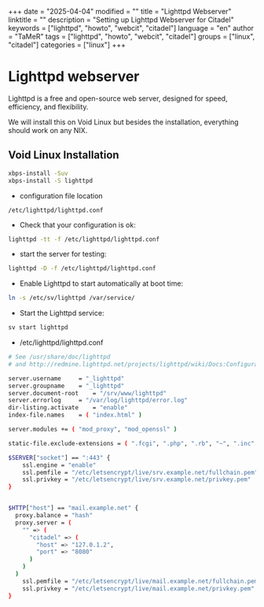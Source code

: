 +++
date = "2025-04-04"
modified = ""
title = "Lighttpd Webserver"
linktitle = ""
description = "Setting up Lighttpd Webserver for Citadel"
keywords = ["lighttpd", "howto", "webcit", "citadel"]
language = "en"
author = "TaMeR"
tags = ["lighttpd", "howto", "webcit", "citadel"]
groups = ["linux", "citadel"]
categories = ["linux"]
+++


Lighttpd webserver
=================

Lighttpd is a free and open-source web server, designed for speed, efficiency, and flexibility.

We will install this on Void Linux but besides the installation, everything should work on any NIX.

Void Linux Installation
------------
```sh
xbps-install -Suv
xbps-install -S lighttpd
```

- configuration file location

```
/etc/lighttpd/lighttpd.conf
```

- Check that your configuration is ok:

```sh
lighttpd -tt -f /etc/lighttpd/lighttpd.conf
```

- start the server for testing:

```sh
lighttpd -D -f /etc/lighttpd/lighttpd.conf
```

- Enable Lighttpd to start automatically at boot time:

```sh
ln -s /etc/sv/lighttpd /var/service/
```
- Start the Lighttpd service:

```sh
sv start lighttpd
```

- /etc/lighttpd/lighttpd.conf

```sh
# See /usr/share/doc/lighttpd
# and http://redmine.lighttpd.net/projects/lighttpd/wiki/Docs:ConfigurationOptions

server.username		= "_lighttpd"
server.groupname	= "_lighttpd"
server.document-root	= "/srv/www/lighttpd"
server.errorlog		= "/var/log/lighttpd/error.log"
dir-listing.activate	= "enable"
index-file.names	= ( "index.html" )

server.modules += ( "mod_proxy", "mod_openssl" )

static-file.exclude-extensions = ( ".fcgi", ".php", ".rb", "~", ".inc" )

$SERVER["socket"] == ":443" {
    ssl.engine = "enable"
    ssl.pemfile = "/etc/letsencrypt/live/srv.example.net/fullchain.pem"
    ssl.privkey = "/etc/letsencrypt/live/srv.example.net/privkey.pem"
}


$HTTP["host"] == "mail.example.net" {
  proxy.balance = "hash"
  proxy.server = (
    "" => (
      "citadel" => (
        "host" => "127.0.1.2",
        "port" => "8080"
      )
    )
  )
    ssl.pemfile = "/etc/letsencrypt/live/mail.example.net/fullchain.pem"
    ssl.privkey = "/etc/letsencrypt/live/mail.example.net/privkey.pem"
}

```